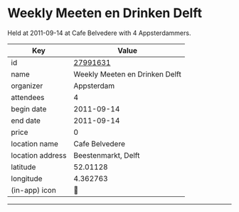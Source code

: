 # Weekly Meeten en Drinken Delft
Held at 2011-09-14 at Cafe Belvedere with 4 Appsterdammers.
        
|Key|Value
|---|---|
|id|[27991631](https://www.meetup.com/appsterdam/events/27991631/)|
|name|Weekly Meeten en Drinken Delft|
|organizer|Appsterdam|
|attendees|4|
|begin date|2011-09-14|
|end date|2011-09-14|
|price|0|
|location name|Cafe Belvedere|
|location address|Beestenmarkt, Delft|
|latitude|52.01128|
|longitude|4.362763|
|(in-app) icon|🍺|

---


